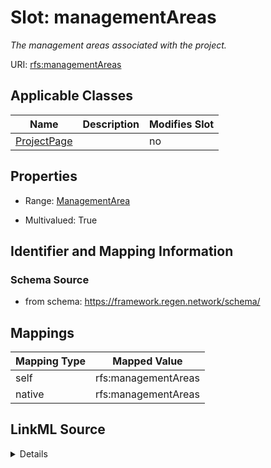 

# Slot: managementAreas


_The management areas associated with the project._





URI: [rfs:managementAreas](https://framework.regen.network/schema/managementAreas)



<!-- no inheritance hierarchy -->





## Applicable Classes

| Name | Description | Modifies Slot |
| --- | --- | --- |
| [ProjectPage](ProjectPage.md) |  |  no  |







## Properties

* Range: [ManagementArea](ManagementArea.md)

* Multivalued: True





## Identifier and Mapping Information







### Schema Source


* from schema: https://framework.regen.network/schema/




## Mappings

| Mapping Type | Mapped Value |
| ---  | ---  |
| self | rfs:managementAreas |
| native | rfs:managementAreas |




## LinkML Source

<details>
```yaml
name: managementAreas
description: The management areas associated with the project.
from_schema: https://framework.regen.network/schema/
rank: 1000
slot_uri: rfs:managementAreas
alias: managementAreas
domain_of:
- ProjectPage
range: ManagementArea
multivalued: true
inlined: true

```
</details>